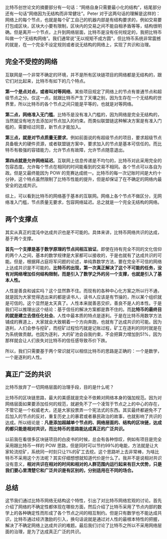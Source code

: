 比特币创世论文的摘要部分有一句话：“网络自身只需要最小化的结构”，结尾部分还有一句话“网络因为无结构而非常健壮”。Peter 对于这两句话的理解是这样的：网络上的每个节点，也就是每个矿工自己的机器内部是有结构要求的，例如交易要打包成区块，区块大小要有限制，区块内的交易之间不能自相矛盾等等，结构很明确。但是离开一个节点，上升到网络层面，比特币是没有任何规定的，我把比特币叫做一个“无结构网络”。我们通常说”无以规矩不成方圆“，但比特币系统非常震撼的就是，在一个完全不设定规则或者说无结构的网络上，实现了共识和治理。

## 完全不受控的网络

互联网是一个非常不确定的环境，并不是所有区块链项目的网络都是无结构的，跟它们对比起来，比特币有如下的几个特点。

**第一个是点对点，或者叫对等网络**。某些项目规定了网络上的节点有普通节点和超级节点之分。仅这一点，就跟比特币产生了天壤之别，因为生存在一个无结构的世界里，所以比特币的各个节点之间只能是平等的，也就是对等网络。

**第二点，网络准入无门槛**。比特币是没有准入门槛的，因为网络是完全无结构的，当然就没有地方去添加对节点加入的约束。而类似联盟链这种解决方案是有准入门槛的，需要经过同意，新节点才能加入。

**第三点，就是对节点质量无要求**。例如前面说的有超级节点的项目，要求超级节点具备极大的硬件资源，或者联盟链方案中，要求加入的节点是基本可信任的。而比特币有极强的容错能力，允许节点有故障，允许节点随意退出。

**第四点就是允许网络延迟**。互联网上信息传递是不均匀的，比特币对此采用完全的包容态度。允许每个节点在相同的时间能看到的交易不相同。各个节点可以各自为政。但是又最终能因为 POW 的竞赛达成统一。比特币的每一次记账时间是大约十分钟，这个特点虽然限制了比特币性能的提升，但是却保证了在不确定的网络内最安全的达成共识。

综上，可以看到比特币的网络基于基本的互联网。网络上各个节点不做区分，无网络准入门槛，节点质量无要求，包容网络延迟。总之就是一个完全无结构的网络。

## 两个支撑点

其实从真正的混沌中达成共识也是不可能的。具体来讲，比特币网络共识的达成，基于两个支撑。

**首先一个支撑是基于数学原理的节点间相互验证**。即使在持有完全不同的文化信仰的两个人之间，基本的数学规律是大家都可以接收的，于是也就有了达成共识的可能。但是，根据拜占庭将军问题的论述，单纯靠数学方法，要在完全不可信的网络上达成共识是不可能的。**比特币的出现，第一次真正解决了这个不可能的任务，没有对网络增加任何结构限制，而是引入了数学之外的另一个支撑，也就是引入了基本人性。**

人性是善良和诚实吗？这个显然靠不住。而现有的各种中心化方案之所以行不通，就是因为大家觉得选出来的都是读书人，读书人应该是有节操的，所以某个组织就是可信的。这个显然是太天真了。人性本来就善恶交织，善良不是人的本性。于是我们可以推理出这个结论：基于信任的解决方案都是靠不住的。而**比特币的最终目的就是建立去信任化社会**。人性中最本质的特点是逐利。于是在比特币用数学方法铺成的赛道上，大家就会大致朝着一个方向奔跑，也就有了达成共识的可能。因为逐利，人们会参与挖矿，而挖矿过程恰巧就是记账过程，矿工在逐利的同时就是在为系统做贡献。也因为逐利，大的矿池会自我约束，不会把算力增加到51%，因为那样就会让人们丧失对比特币的信任感导致币价下跌。

所以，我们只需要基于两个常识就可以相信比特币的思路是正确的：一个是数学，一个是逐利的人性。

## 真正广泛的共识

比特币放弃了一切网络层面的治理手段，目的是什么呢？

比特币的区块链思路，最大的美感就是完全不依赖对网络本身的强加规范。因为对网络层面如果要添加任何的规范，就避免不了一个凌驾于节点之上的中心的存在，不管它是一个权威老大，还是大家投票弄一个宪法式的东西。其实最终都避免不了后加入的节点的反对，重复历史上的暴君或者暴民政治的故事，也就影响了共识的达成。所以结论是：**凡是添加超越单个节点的、网络层面的、结构的区块链，达成的都只能是相对共识，而比特币的思路能达成真正的广泛共识。**

以前我在看很多区块链项目的白皮书的时候，总会有各种惊叹，例如有项目是完全采用跟比特币一样的 POW 思路，但是同时可以节约99%的电能，方法就是让大家轮流挖矿，系统同一时刻只让1%的矿工去挖。这个思路听上去非常棒，为啥比特币不采用这个方法呢？其实仔细想想就知道代价是什么了。我并不是说相对共识没有意义，**相对共识在相对的时间和相对的人群范围内运行起来有巨大优势，只是我们要心里清楚它和广泛共识是有区别的，分别适用在不同的场合。**

## 总结

这节我们通过比特币网络无结构这个特性，引出了对比特币网络宏观的讨论。首先介绍了网络的不确定性都体现在哪些方面，然后介绍了比特币采用了节点内部的数学上的各种确定性而形成了各个节点之间的相互制约。但是只有数学也不能达成共识，比特币通过经济激励的引入，换句话说就是通过对人性的最根本特性的把握，解决了不确定网络上达成共识的难题。最后我们讨论了比特币之所以不采用网络层面的治理，是为了达成真正广泛的共识。
